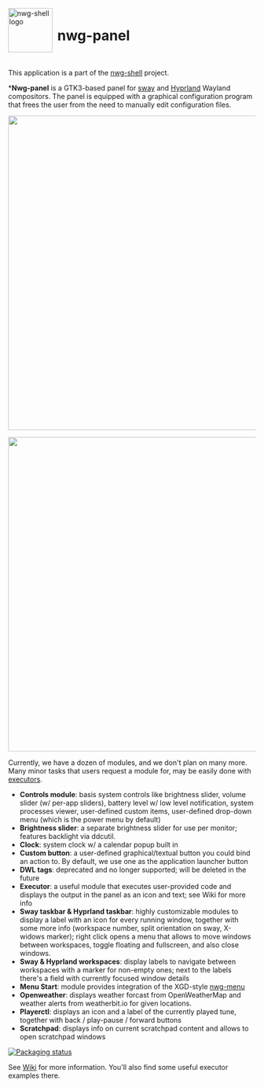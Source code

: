 <img src="https://github.com/nwg-piotr/nwg-panel/assets/20579136/36327f89-05b8-420d-998a-8f5f7d385545" width="90" style="margin-right:10px" align=left alt="nwg-shell logo">
<H1>nwg-panel</H1><br>

This application is a part of the [nwg-shell](https://nwg-piotr.github.io/nwg-shell) project.

***Nwg-panel** is a GTK3-based panel for [sway](https://github.com/swaywm/sway) and [Hyprland](https://github.com/hyprwm/Hyprland) 
Wayland compositors. The panel is equipped with a graphical configuration program that frees the user from the need to 
manually edit configuration files.

<img src="https://github.com/nwg-piotr/nwg-panel/assets/20579136/09866188-6819-4dfb-99df-40af53be859b" width=640><br>

<img src="https://github.com/nwg-piotr/nwg-panel/assets/20579136/1aeb8990-f355-4ba9-80e3-9aa2a46730ca" width=640><br>

Currently, we have a dozen of modules, and we don't plan on many more. Many minor tasks that users request a module for,
may be easily done with [executors](https://github.com/nwg-piotr/nwg-panel/wiki/modules:-Executor).

- **Controls module**: basis system controls like brightness slider, volume slider (w/ per-app sliders), battery 
level w/ low level notification, system processes viewer, user-defined custom items, user-defined drop-down menu 
(which is the power menu by default)
- **Brightness slider**: a separate brightness slider for use per monitor; features backlight via ddcutil.
- **Clock**: system clock w/ a calendar popup built in
- **Custom button**: a user-defined graphical/textual button you could bind an action to. By default, we use one as the 
application launcher button
- **DWL tags**: deprecated and no longer supported; will be deleted in the future
- **Executor**: a useful module that executes user-provided code and displays the output in the panel as an icon and 
text; see Wiki for more info
- **Sway taskbar & Hyprland taskbar**: highly customizable modules to display a label with an icon for every running 
window, together with some more info (workspace number, split orientation on sway, X-widows marker); right click opens 
a menu that allows to move windows between workspaces, toggle floating and fullscreen, and also close windows.
- **Sway & Hyprland workspaces**: display labels to navigate between workspaces with a marker for non-empty ones; next
to the labels there's a field with currently focused window details
- **Menu Start**: module provides integration of the XGD-style [nwg-menu](https://github.com/nwg-piotr/nwg-menu)
- **Openweather**: displays weather forcast from OpenWeatherMap and weather alerts from weatherbit.io for given locations.
- **Playerctl**: displays an icon and a label of the currently played tune, together with back / play-pause / forward 
buttons
- **Scratchpad**: displays info on current scratchpad content and allows to open scratchpad windows 




[![Packaging status](https://repology.org/badge/vertical-allrepos/nwg-panel.svg)](https://repology.org/project/nwg-panel/versions)

See [Wiki](https://github.com/nwg-piotr/nwg-panel/wiki) for more information. You'll also find some useful
executor examples there.
